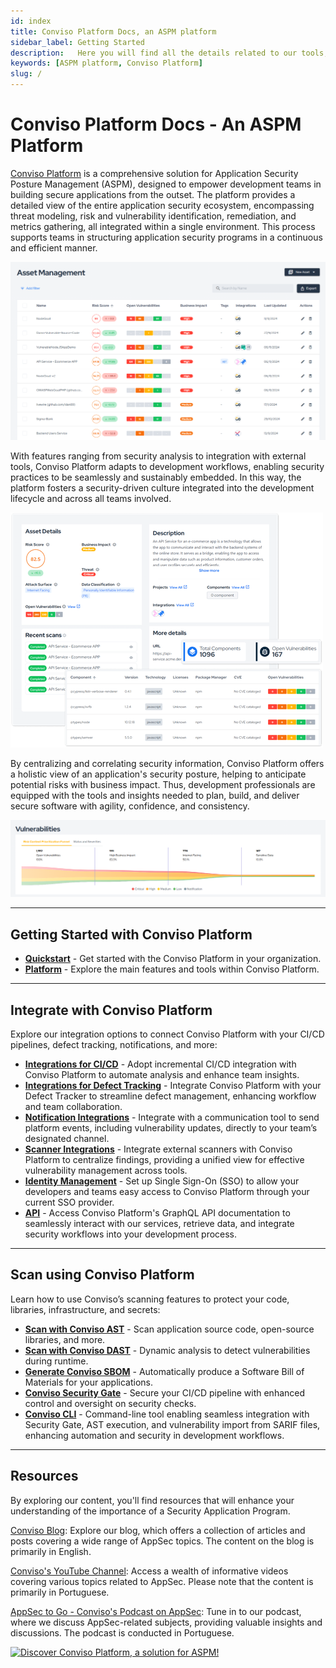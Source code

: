 ```yaml
---
id: index
title: Conviso Platform Docs, an ASPM platform
sidebar_label: Getting Started
description:   Here you will find all the details related to our tools, integrations and better usability of the Conviso Platform, an ASPM platform. Welcome!
keywords: [ASPM platform, Conviso Platform]
slug: /
---
```


# Conviso Platform Docs - An ASPM Platform

[Conviso Platform](https://cta-service-cms2.hubspot.com/web-interactives/public/v1/track/redirect?encryptedPayload=AVxigLKtcWzoFbzpyImNNQsXC9S54LjJuklwM39zNd7hvSoR%2FVTX%2FXjNdqdcIIDaZwGiNwYii5hXwRR06puch8xINMyL3EXxTMuSG8Le9if9juV3u%2F%2BX%2FCKsCZN1tLpW39gGnNpiLedq%2BrrfmYxgh8G%2BTcRBEWaKasQ%3D&webInteractiveContentId=125788977029&portalId=5613826) is a comprehensive solution for Application Security Posture Management (ASPM), designed to empower development teams in building secure applications from the outset. The platform provides a detailed view of the entire application security ecosystem, encompassing threat modeling, risk and vulnerability identification, remediation, and metrics gathering, all integrated within a single environment. This process supports teams in structuring application security programs in a continuous and efficient manner.

<div style={{textAlign: 'center'}}>

![img](../static/img/getting-started/getting-started1.png)

</div>

With features ranging from security analysis to integration with external tools, Conviso Platform adapts to development workflows, enabling security practices to be seamlessly and sustainably embedded. In this way, the platform fosters a security-driven culture integrated into the development lifecycle and across all teams involved.

<div style={{textAlign: 'center'}}>

![img](../static/img/getting-started/getting-started2.png)

</div>

By centralizing and correlating security information, Conviso Platform offers a holistic view of an application's security posture, helping to anticipate potential risks with business impact. Thus, development professionals are equipped with the tools and insights needed to plan, build, and deliver secure software with agility, confidence, and consistency. 

<div style={{textAlign: 'center'}}>

![img](../static/img/getting-started/getting-started3.png)

</div>

---

## Getting Started with Conviso Platform

- **[Quickstart](./quickstart/quickstart.md)** - Get started with the Conviso Platform in your organization.
- **[Platform](./platform/asset-management.md)** - Explore the main features and tools within Conviso Platform.

---

## Integrate with Conviso Platform

Explore our integration options to connect Conviso Platform with your CI/CD pipelines, defect tracking, notifications, and more:

- **[Integrations for CI/CD](./integrations/integrations_intro.md#conviso-platform-cicd-integration)** - Adopt incremental CI/CD integration with Conviso Platform to automate analysis and enhance team insights.
- **[Integrations for Defect Tracking](./integrations/integrations_intro.md#defectbug-tracking-integration)** - Integrate Conviso Platform with your Defect Tracker to streamline defect management, enhancing workflow and team collaboration.
- **[Notification Integrations](./integrations/integrations_intro.md#communication-and-notification)** - Integrate with a communication tool to send platform events, including vulnerability updates, directly to your team’s designated channel.
- **[Scanner Integrations](./integrations/integrations_intro.md#consolidate-vulnerability-management-through-integrated-security-scans)** - Integrate external scanners with Conviso Platform to centralize findings, providing a unified view for effective vulnerability management across tools.
- **[Identity Management](./integrations/integrations_intro.md#set-up-conviso-platform-single-sign-on-sso)** - Set up Single Sign-On (SSO) to allow your developers and teams easy access to Conviso Platform through your current SSO provider.
- **[API](./api/api-overview.md)** - Access Conviso Platform's GraphQL API documentation to seamlessly interact with our services, retrieve data, and integrate security workflows into your development process.

---

## Scan using Conviso Platform

Learn how to use Conviso’s scanning features to protect your code, libraries, infrastructure, and secrets:

- **[Scan with Conviso AST](./security-scans/conviso-ast/conviso-ast.md)** - Scan application source code, open-source libraries, and more.
- **[Scan with Conviso DAST](./security-scans/conviso-dast/conviso-dast.md)** - Dynamic analysis to detect vulnerabilities during runtime.
- **[Generate Conviso SBOM](./security-scans/conviso-sbom/conviso-sbom.md)** - Automatically produce a Software Bill of Materials for your applications.
- **[Conviso Security Gate](./cli/security-gate.md)** - Secure your CI/CD pipeline with enhanced control and oversight on security checks.
- **[Conviso CLI](./cli/installation.md)** - Command-line tool enabling seamless integration with Security Gate, AST execution, and vulnerability import from SARIF files, enhancing automation and security in development workflows.
---

## Resources
By exploring our content, you'll find resources that will enhance your understanding of the importance of a Security Application Program.

[Conviso Blog](https://bit.ly/3JtXM8A): Explore our blog, which offers a collection of articles and posts covering a wide range of AppSec topics. The content on the blog is primarily in English.

[Conviso's YouTube Channel](https://bit.ly/3NIbbfM): Access a wealth of informative videos covering various topics related to AppSec. Please note that the content is primarily in Portuguese.

[AppSec to Go - Conviso's Podcast on AppSec](https://spoti.fi/43UJQwN): Tune in to our podcast, where we discuss AppSec-related subjects, providing valuable insights and discussions. The podcast is conducted in Portuguese.

[![Discover Conviso Platform, a solution for ASPM!](https://no-cache.hubspot.com/cta/default/5613826/interactive-125788977029.png)](https://cta-service-cms2.hubspot.com/web-interactives/public/v1/track/redirect?encryptedPayload=AVxigLKtcWzoFbzpyImNNQsXC9S54LjJuklwM39zNd7hvSoR%2FVTX%2FXjNdqdcIIDaZwGiNwYii5hXwRR06puch8xINMyL3EXxTMuSG8Le9if9juV3u%2F%2BX%2FCKsCZN1tLpW39gGnNpiLedq%2BrrfmYxgh8G%2BTcRBEWaKasQ%3D&webInteractiveContentId=125788977029&portalId=5613826)